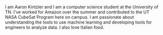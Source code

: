 I am Aaron Kintzler and I am a computer science student at the University of TN. I've worked for Amazon over the
summer and contributed to the UT NASA CubeSat Program here on campus. I am passionate about understanding the
tools to use machine learning and developing tools for engineers to analyze data. I also love Italian food.
